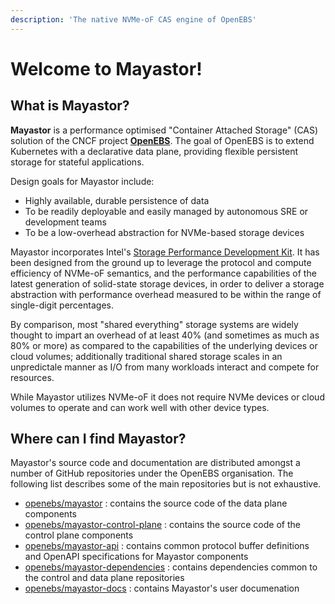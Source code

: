 ```yaml
---
description: 'The native NVMe-oF CAS engine of OpenEBS'
---
```


# Welcome to Mayastor!

## What is Mayastor?

**Mayastor** is a performance optimised "Container Attached Storage" (CAS) solution of the CNCF project [**OpenEBS**](https://openebs.io/). The goal of OpenEBS is to extend Kubernetes with a declarative data plane, providing flexible persistent storage for stateful applications.

Design goals for Mayastor include:

* Highly available, durable persistence of data
* To be readily deployable and easily managed by autonomous SRE or development teams
* To be a low-overhead abstraction for NVMe-based storage devices 

Mayastor incorporates Intel's [Storage Performance Development Kit](https://spdk.io/). It has been designed from the ground up to leverage the protocol and compute efficiency of NVMe-oF semantics, and the performance capabilities of the latest generation of solid-state storage devices, in order to deliver a storage abstraction with performance overhead measured to be within the range of single-digit percentages.

By comparison, most "shared everything" storage systems are widely thought to impart an overhead of at least 40% (and sometimes as much as 80% or more) as compared to the capabilities of the underlying devices or cloud volumes; additionally traditional shared storage scales in an unpredictale manner as I/O from many workloads interact and compete for resources.

While Mayastor utilizes NVMe-oF it does not require NVMe devices or cloud volumes to operate and can work well with other device types.

## Where can I find Mayastor?

Mayastor's source code and documentation are distributed amongst a number of GitHub repositories under the OpenEBS organisation.  The following list describes some of the main repositories but is not exhaustive. 

- [openebs/mayastor](https://github.com/openebs/mayastor) : contains the source code of the data plane components
- [openebs/mayastor-control-plane](https://github.com/openebs/mayastor-control-plane) : contains the source code of the control plane components
- [openebs/mayastor-api](https://github.com/openebs/mayastor-api) : contains common protocol buffer definitions and OpenAPI specifications for Mayastor components
- [openebs/mayastor-dependencies](https://github.com/openebs/mayastor-dependencies) : contains dependencies common to the control and data plane repositories
- [openebs/mayastor-docs](https://github.com/openebs/mayastor-docs) : contains Mayastor's user documenation 




